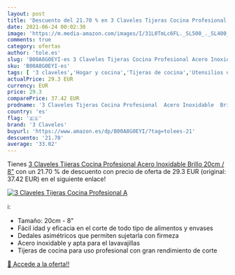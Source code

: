 ```yaml
---
layout: post
title: 'Descuento del 21.70 % en 3 Claveles Tijeras Cocina Profesional  A'
date: 2021-06-24 00:02:30
image: 'https://m.media-amazon.com/images/I/31L0TmLc6FL._SL500_._SL400_.jpg'
comments: true
category: ofertas
author: 'tole.es'
slug: 'B00A8G0EYI-es 3 Claveles Tijeras Cocina Profesional Acero Inoxidable...'
sku: 'B00A8G0EYI-es'
tags: [ '3 claveles','Hogar y cocina','Tijeras de cocina','Utensilios de cocina','tijeras', ]
actualPrice: 29.3 EUR
currency: EUR
price: 29.3
comparePrice: 37.42 EUR
prodname: '3 Claveles Tijeras Cocina Profesional  Acero Inoxidable  Brillo  20cm / 8"'
country: 'es'
flag: '🇪🇸'
brand: '3 Claveles'
buyurl: 'https://www.amazon.es/dp/B00A8G0EYI/?tag=tolees-21'
descuento: '21.70'
average: '33.02'
---
```


Tienes [3 Claveles Tijeras Cocina Profesional  Acero Inoxidable  Brillo  20cm / 8"](https://www.amazon.es/dp/B00A8G0EYI/?tag=tolees-21) con un 21.70 % de descuento con precio de oferta de 29.3 EUR (original: 37.42 EUR) en el siguiente enlace!

[![3 Claveles Tijeras Cocina Profesional  A](https://m.media-amazon.com/images/I/31L0TmLc6FL._SL500_._SL400_.jpg)](https://www.amazon.es/dp/B00A8G0EYI/?tag=tolees-21)

ℹ️:

- Tamaño: 20cm - 8"
- Fácil idad y eficacia en el corte de todo tipo de alimentos y envases
- Dedales asimétricos que permiten sujetarla con firmeza
- Acero inoxidable y apta para el lavavajillas
- Tijeras de cocina para uso profesional con gran rendimiento de corte

[🛒 Accede a la oferta!!](https://www.amazon.es/dp/B00A8G0EYI/?tag=tolees-21)
